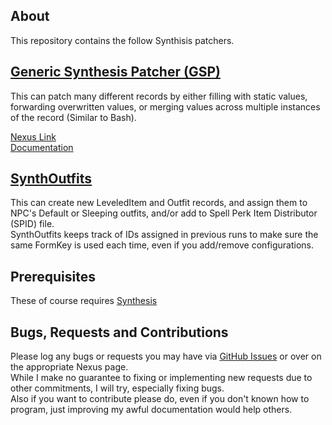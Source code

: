 ## About

This repository contains the follow Synthisis patchers.

## [Generic Synthesis Patcher (GSP)](GSP.md)

This can patch many different records by either filling with static values, forwarding overwritten values, or merging values across multiple instances of the record (Similar to Bash).

[Nexus Link](https://www.nexusmods.com/skyrimspecialedition/mods/130978)  
[Documentation](https://tkoopman.github.io/Generic-Synthesis-Patcher/)

## [SynthOutfits](SynthOutfits.md)

This can create new LeveledItem and Outfit records, and assign them to NPC's Default or Sleeping outfits, and/or add to Spell Perk Item Distributor (SPID) file.  
SynthOutfits keeps track of IDs assigned in previous runs to make sure the same FormKey is used each time, even if you add/remove configurations.

## Prerequisites

These of course requires [Synthesis](https://github.com/Mutagen-Modding/Synthesis)

## Bugs, Requests and Contributions

Please log any bugs or requests you may have via [GitHub Issues](https://github.com/tkoopman/Generic-Synthesis-Patcher/issues) or over on the appropriate Nexus page.  
While I make no guarantee to fixing or implementing new requests due to other commitments, I will try, especially fixing bugs.  
Also if you want to contribute please do, even if you don't known how to program, just improving my awful documentation would help others.
